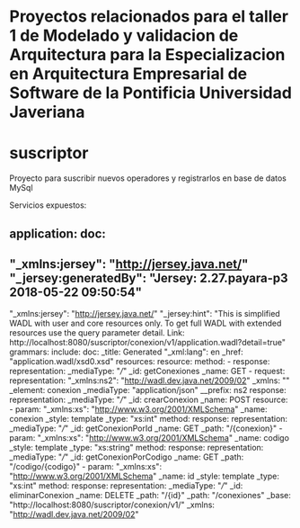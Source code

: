 # Proyectos relacionados para el taller 1 de Modelado y validacion de Arquitectura para la Especializacion en Arquitectura Empresarial de Software de la Pontificia Universidad Javeriana

# suscriptor
Proyecto para suscribir nuevos operadores y registrarlos en base de datos MySql

Servicios expuestos:

application: 
 doc: 
  - 
   "_xmlns:jersey": "http://jersey.java.net/"
   "_jersey:generatedBy": "Jersey: 2.27.payara-p3 2018-05-22 09:50:54"
  - 
   "_xmlns:jersey": "http://jersey.java.net/"
   "_jersey:hint": "This is simplified WADL with user and core resources only. To get full WADL with extended resources use the query parameter detail. Link: http://localhost:8080/suscriptor/conexion/v1/application.wadl?detail=true"
 grammars: 
  include: 
   doc: 
    _title: Generated
    "_xml:lang": en
   _href: "application.wadl/xsd0.xsd"
 resources: 
  resource: 
   method: 
    - 
   response: 
      representation: 
       _mediaType: "*/*"
     _id: getConexiones
     _name: GET
    - 
   request: 
      representation: 
       "_xmlns:ns2": "http://wadl.dev.java.net/2009/02"
       _xmlns: ""
       _element: conexion
       _mediaType: "application/json"
       __prefix: ns2
     response: 
      representation: 
       _mediaType: "*/*"
     _id: crearConexion
     _name: POST
   resource: 
    - 
   param: 
      "_xmlns:xs": "http://www.w3.org/2001/XMLSchema"
      _name: conexion
      _style: template
      _type: "xs:int"
     method: 
      response: 
       representation: 
        _mediaType: "*/*"
      _id: getConexionPorId
      _name: GET
     _path: "/{conexion}"
    - 
   param: 
      "_xmlns:xs": "http://www.w3.org/2001/XMLSchema"
      _name: codigo
      _style: template
      _type: "xs:string"
     method: 
      response: 
       representation: 
        _mediaType: "*/*"
      _id: getConexionPorCodigo
      _name: GET
     _path: "/codigo/{codigo}"
    - 
   param: 
      "_xmlns:xs": "http://www.w3.org/2001/XMLSchema"
      _name: id
      _style: template
      _type: "xs:int"
     method: 
      response: 
       representation: 
        _mediaType: "*/*"
      _id: eliminarConexion
      _name: DELETE
     _path: "/{id}"
   _path: "/conexiones"
  _base: "http://localhost:8080/suscriptor/conexion/v1/"
 _xmlns: "http://wadl.dev.java.net/2009/02"

